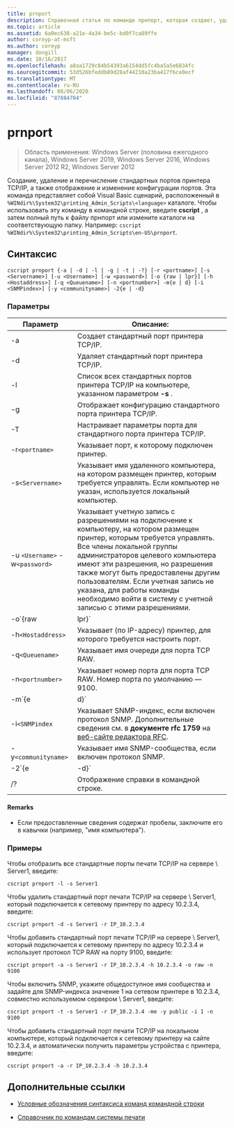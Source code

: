 ```yaml
---
title: prnport
description: Справочная статья по команде прнпорт, которая создает, удаляет и перечисляет стандартные порты принтера TCP/IP, а также отображает и изменяет конфигурацию порта.
ms.topic: article
ms.assetid: 6a0ec638-a21e-4a34-be5c-bd0f7ca89ffe
author: coreyp-at-msft
ms.author: coreyp
manager: dongill
ms.date: 10/16/2017
ms.openlocfilehash: a8aa1729c84b54393a6154dd5fc4ba5a5e6834fc
ms.sourcegitcommit: 53d526bfeddb89d28af44210a23ba417f6ce0ecf
ms.translationtype: MT
ms.contentlocale: ru-RU
ms.lasthandoff: 08/06/2020
ms.locfileid: "87884704"
---
```

# <a name="prnport"></a>prnport

> Область применения: Windows Server (половина ежегодного канала), Windows Server 2019, Windows Server 2016, Windows Server 2012 R2, Windows Server 2012

Создание, удаление и перечисление стандартных портов принтера TCP/IP, а также отображение и изменение конфигурации портов. Эта команда представляет собой Visual Basic сценарий, расположенный в `%WINdir%\System32\printing_Admin_Scripts\<language>` каталоге. Чтобы использовать эту команду в командной строке, введите **cscript** , а затем полный путь к файлу прнпорт или измените каталоги на соответствующую папку. Например: `cscript %WINdir%\System32\printing_Admin_Scripts\en-US\prnport`.

## <a name="syntax"></a>Синтаксис

```
cscript prnport {-a | -d | -l | -g | -t | -?} [-r <portname>] [-s <Servername>] [-u <Username>] [-w <password>] [-o {raw | lpr}] [-h <Hostaddress>] [-q <Queuename>] [-n <portnumber>] -m{e | d} [-i <SNMPindex>] [-y <communityname>] -2{e | -d}
```

### <a name="parameters"></a>Параметры

| Параметр | Описание: |
|--|--|
| -a | Создает стандартный порт принтера TCP/IP. |
| -d | Удаляет стандартный порт принтера TCP/IP. |
| -l | Список всех стандартных портов принтера TCP/IP на компьютере, указанном параметром **-s** . |
| -g | Отображает конфигурацию стандартного порта принтера TCP/IP. |
| -T | Настраивает параметры порта для стандартного порта принтера TCP/IP. |
| -r`<portname>` | Указывает порт, к которому подключен принтер. |
| -s`<Servername>` | Указывает имя удаленного компьютера, на котором размещен принтер, которым требуется управлять. Если компьютер не указан, используется локальный компьютер. |
| -u `<Username>` -w`<password>` | Указывает учетную запись с разрешениями на подключение к компьютеру, на котором размещен принтер, которым требуется управлять. Все члены локальной группы администраторов целевого компьютера имеют эти разрешения, но разрешения также могут быть предоставлены другим пользователям. Если учетная запись не указана, для работы команды необходимо войти в систему с учетной записью с этими разрешениями. |
| -o`{raw|lpr}` | Указывает, какой протокол использует порт: TCP RAW или TCP LPR. Протокол TCP RAW является более высоким протоколом производительности Windows, чем протокол LPR. При использовании протокола TCP RAW можно дополнительно указать номер порта с помощью параметра **-n** . Номер порта по умолчанию — 9100. |
| -h`<Hostaddress>` | Указывает (по IP-адресу) принтер, для которого требуется настроить порт. |
| -q`<Queuename>` | Указывает имя очереди для порта TCP RAW. |
| -n`<portnumber>` | Указывает номер порта для порта TCP RAW. Номер порта по умолчанию — 9100. |
| -m`{e|d}` | Указывает, включен ли протокол SNMP. Параметр **e** включает протокол SNMP. Параметр **d** отключает протокол SNMP. |
| -i`<SNMPindex` | Указывает SNMP-индекс, если включен протокол SNMP. Дополнительные сведения см. в **документе rfc 1759** на [веб-сайте редактора RFC](https://www.ietf.org/rfc/rfc1759.txt?number=1759). |
| -y`<communityname>` | Указывает имя SNMP-сообщества, если включен протокол SNMP. |
| -2`{e|-d}` | Указывает, включены ли двойные очереди (также называемые перекачкой) для портов TCP LPR. Двойная буферизация необходима, так как TCP LPR должен содержать точный счетчик байтов в управляющем файле, отправляемом на принтер, но протокол не может получить число от локального поставщика печати. Таким образом, если файл помещен в очередь печати TCP LPR, он также помещается в очередь как временный файл в каталог System32. TCP-порт LPR определяет размер временного файла и отправляет его на сервер, на котором работает LPD. Параметр **e** включает двойные очереди. Параметр **d** отключает двойные очереди. |
| /? | Отображение справки в командной строке. |

#### <a name="remarks"></a>Remarks

- Если предоставленные сведения содержат пробелы, заключите его в кавычки (например, "имя компьютера").

### <a name="examples"></a>Примеры

Чтобы отобразить все стандартные порты печати TCP/IP на сервере \\ Server1, введите:

```
cscript prnport -l -s Server1
```

Чтобы удалить стандартный порт печати TCP/IP на сервере \\ Server1, который подключается к сетевому принтеру по адресу 10.2.3.4, введите:

```
cscript prnport -d -s Server1 -r IP_10.2.3.4
```

Чтобы добавить стандартный порт печати TCP/IP на сервере \\ Server1, который подключается к сетевому принтеру по адресу 10.2.3.4 и использует протокол TCP RAW на порту 9100, введите:

```
cscript prnport -a -s Server1 -r IP_10.2.3.4 -h 10.2.3.4 -o raw -n 9100
```

Чтобы включить SNMP, укажите общедоступное имя сообщества и задайте для SNMP-индекса значение 1 на сетевом принтере в 10.2.3.4, совместно используемом сервером \\ Server1, введите:

```
cscript prnport -t -s Server1 -r IP_10.2.3.4 -me -y public -i 1 -n 9100
```

Чтобы добавить стандартный порт печати TCP/IP на локальном компьютере, который подключается к сетевому принтеру на сайте 10.2.3.4, и автоматически получить параметры устройства с принтера, введите:

```
cscript prnport -a -r IP_10.2.3.4 -h 10.2.3.4
```

## <a name="additional-references"></a>Дополнительные ссылки

- [Условные обозначения синтаксиса команд командной строки](command-line-syntax-key.md)

- [Справочник по командам системы печати](print-command-reference.md)
